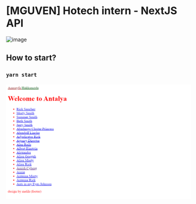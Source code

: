 # [MGUVEN] Hotech intern - NextJS API

![image](http://www.hotech.company/files/E2D46D32-3B4E-4DDD-8F4A-E5EA526E6D49/imgs/menu_logo.png)


## How to start?

### `yarn start`


![image](./next-ornek.png)

